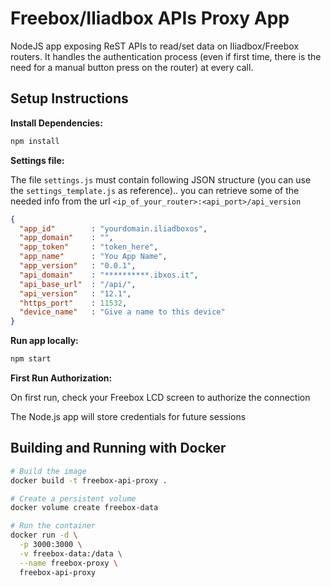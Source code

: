 # Freebox/Iliadbox APIs Proxy App

NodeJS app exposing ReST APIs to read/set data on Iliadbox/Freebox routers.
It handles the authentication process (even if first time, there is the need for a manual button press on the router) at every call.

## Setup Instructions

**Install Dependencies:**

```bash
npm install
```

**Settings file:**

The file `settings.js` must contain following JSON structure (you can use the `settings_template.js` as reference).. you can retrieve some of the needed info from the url `<ip_of_your_router>:<api_port>/api_version` 

```json
{
  "app_id"        : "yourdomain.iliadboxos",
  "app_domain"    : "",
  "app_token"     : "token_here",
  "app_name"      : "You App Name",
  "app_version"   : "0.0.1",
  "api_domain"    : "**********.ibxos.it",
  "api_base_url"  : "/api/",
  "api_version"   : "12.1",
  "https_port"    : 11532,
  "device_name"   : "Give a name to this device"
}
```

**Run app locally:**

```bash
npm start
```

**First Run Authorization:**

On first run, check your Freebox LCD screen to authorize the connection

The Node.js app will store credentials for future sessions


## Building and Running with Docker

```bash
# Build the image
docker build -t freebox-api-proxy .

# Create a persistent volume
docker volume create freebox-data

# Run the container
docker run -d \
  -p 3000:3000 \
  -v freebox-data:/data \
  --name freebox-proxy \
  freebox-api-proxy
```
